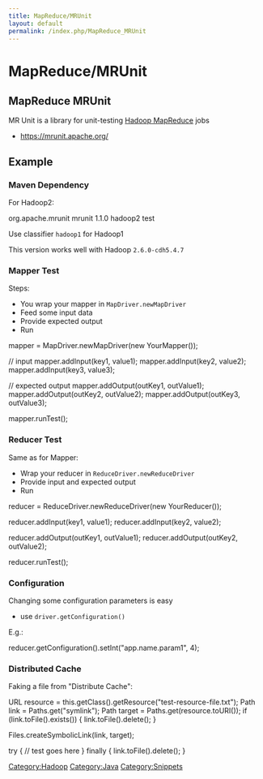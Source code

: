 ```yaml
---
title: MapReduce/MRUnit
layout: default
permalink: /index.php/MapReduce_MRUnit
---
```


# MapReduce/MRUnit

## MapReduce MRUnit
MR Unit is a library for unit-testing [Hadoop MapReduce](Hadoop_MapReduce) jobs
- https://mrunit.apache.org/


## Example
### Maven Dependency
For Hadoop2: 

 <dependency>
   <groupId>org.apache.mrunit</groupId>
   <artifactId>mrunit</artifactId>
   <version>1.1.0</version>
   <classifier>hadoop2</classifier> 
   <scope>test</scope>
 </dependency>

Use classifier <code>hadoop1</code> for Hadoop1 

This version works well with Hadoop <code>2.6.0-cdh5.4.7</code>


### Mapper Test
Steps:
- You wrap your mapper in <code>MapDriver.newMapDriver</code>
- Feed some input data
- Provide expected output 
- Run

 mapper = MapDriver.newMapDriver(new YourMapper());
 
 // input
 mapper.addInput(key1, value1);
 mapper.addInput(key2, value2);
 mapper.addInput(key3, value3);
 
 // expected output
 mapper.addOutput(outKey1, outValue1);
 mapper.addOutput(outKey2, outValue2);
 mapper.addOutput(outKey3, outValue3);
 
 mapper.runTest();

### Reducer Test
Same as for Mapper:
- Wrap your reducer in <code>ReduceDriver.newReduceDriver</code>
- Provide input and expected output 
- Run

 reducer = ReduceDriver.newReduceDriver(new YourReducer());
 
 reducer.addInput(key1, value1);
 reducer.addInput(key2, value2);
 
 reducer.addOutput(outKey1, outValue1);
 reducer.addOutput(outKey2, outValue2);
 
 reducer.runTest();


### Configuration
Changing some configuration parameters is easy
- use <code>driver.getConfiguration()</code>

E.g.:

 reducer.getConfiguration().setInt("app.name.param1", 4);


### Distributed Cache
Faking a file from "Distribute Cache":

 URL resource = this.getClass().getResource("test-resource-file.txt");
 Path link = Paths.get("symlink");
 Path target = Paths.get(resource.toURI());
 if (link.toFile().exists()) {
     link.toFile().delete();
 }
 
 Files.createSymbolicLink(link, target);
 
 try {
     // test goes here
 } finally {
     link.toFile().delete();
 }



[Category:Hadoop](Category_Hadoop)
[Category:Java](Category_Java)
[Category:Snippets](Category_Snippets)